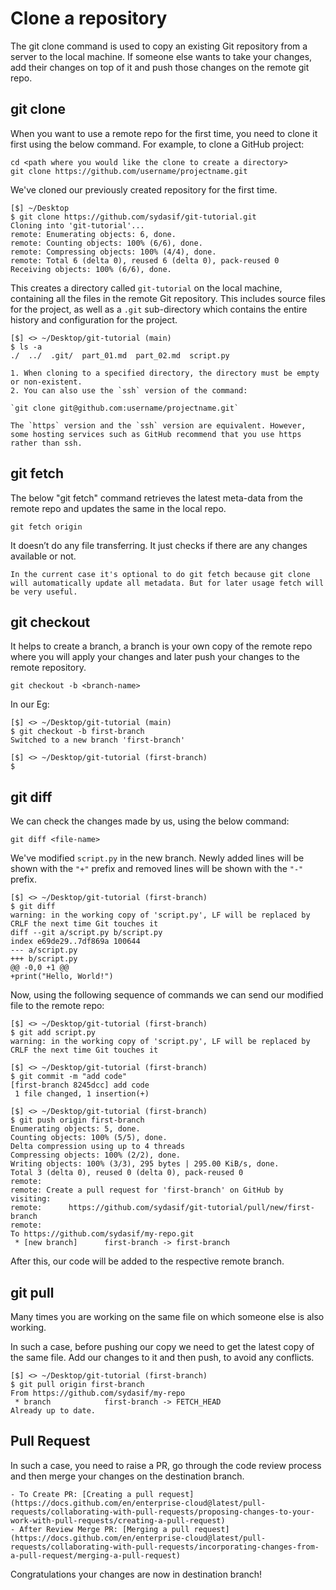 # Clone a repository

The git clone command is used to copy an existing Git repository from a server to the local machine. If someone else wants to take your changes, add their changes on top of it and push those changes on the remote git repo.

## git clone

When you want to use a remote repo for the first time, you need to clone it first using the below command. For example, to clone a GitHub project:

```console
cd <path where you would like the clone to create a directory>
git clone https://github.com/username/projectname.git
```

We've cloned our previously created repository for the first time.

```console
[$] ~/Desktop
$ git clone https://github.com/sydasif/git-tutorial.git
Cloning into 'git-tutorial'...
remote: Enumerating objects: 6, done.
remote: Counting objects: 100% (6/6), done.
remote: Compressing objects: 100% (4/4), done.
remote: Total 6 (delta 0), reused 6 (delta 0), pack-reused 0
Receiving objects: 100% (6/6), done.
```

This creates a directory called `git-tutorial` on the local machine, containing all the files in the remote Git repository. This includes source files for the project, as well as a `.git` sub-directory which contains the entire history and configuration for the project.

```console
[$] <> ~/Desktop/git-tutorial (main)
$ ls -a
./  ../  .git/  part_01.md  part_02.md  script.py
```

```{Note}
1. When cloning to a specified directory, the directory must be empty or non-existent.
2. You can also use the `ssh` version of the command:

`git clone git@github.com:username/projectname.git`

The `https` version and the `ssh` version are equivalent. However, some hosting services such as GitHub recommend that you use https rather than ssh.
```

## git fetch

The below "git fetch" command retrieves the latest meta-data from the remote repo and updates the same in the local repo.

`git fetch origin`

It doesn’t do any file transferring. It just checks if there are any changes available or not.

```[Note]
In the current case it's optional to do git fetch because git clone will automatically update all metadata. But for later usage fetch will be very useful.
```

## git checkout

It helps to create a branch, a branch is your own copy of the remote repo where you will apply your changes and later push your changes to the remote repository.

`git checkout -b <branch-name>`

In our Eg:

```console
[$] <> ~/Desktop/git-tutorial (main)
$ git checkout -b first-branch
Switched to a new branch 'first-branch'

[$] <> ~/Desktop/git-tutorial (first-branch)
$
```

## git diff

We can check the changes made by us, using the below command:

`git diff <file-name>`

We've modified `script.py` in the new branch. Newly added lines will be shown with the `"+"` prefix and removed lines will be shown with the `"-"` prefix.

```console
[$] <> ~/Desktop/git-tutorial (first-branch)
$ git diff
warning: in the working copy of 'script.py', LF will be replaced by CRLF the next time Git touches it
diff --git a/script.py b/script.py
index e69de29..7df869a 100644
--- a/script.py
+++ b/script.py
@@ -0,0 +1 @@
+print("Hello, World!")
```

Now, using the following sequence of commands we can send our modified file to the remote repo:

```console
[$] <> ~/Desktop/git-tutorial (first-branch)
$ git add script.py 
warning: in the working copy of 'script.py', LF will be replaced by CRLF the next time Git touches it
```

```console
[$] <> ~/Desktop/git-tutorial (first-branch)
$ git commit -m "add code"
[first-branch 8245dcc] add code
 1 file changed, 1 insertion(+)
```

```console
[$] <> ~/Desktop/git-tutorial (first-branch)
$ git push origin first-branch
Enumerating objects: 5, done.
Counting objects: 100% (5/5), done.
Delta compression using up to 4 threads
Compressing objects: 100% (2/2), done.
Writing objects: 100% (3/3), 295 bytes | 295.00 KiB/s, done.
Total 3 (delta 0), reused 0 (delta 0), pack-reused 0
remote: 
remote: Create a pull request for 'first-branch' on GitHub by visiting:
remote:      https://github.com/sydasif/git-tutorial/pull/new/first-branch
remote:
To https://github.com/sydasif/my-repo.git
 * [new branch]      first-branch -> first-branch
```

After this, our code will be added to the respective remote branch.

## git pull

Many times you are working on the same file on which someone else is also working. 

In such a case, before pushing our copy we need to get the latest copy of the same file. Add our changes to it and then push, to avoid any conflicts.

```console
[$] <> ~/Desktop/git-tutorial (first-branch)
$ git pull origin first-branch
From https://github.com/sydasif/my-repo
 * branch            first-branch -> FETCH_HEAD
Already up to date.
```

## Pull Request

In such a case, you need to raise a PR, go through the code review process and then merge your changes on the destination branch.

```{seealso}
- To Create PR: [Creating a pull request](https://docs.github.com/en/enterprise-cloud@latest/pull-requests/collaborating-with-pull-requests/proposing-changes-to-your-work-with-pull-requests/creating-a-pull-request)
- After Review Merge PR: [Merging a pull request](https://docs.github.com/en/enterprise-cloud@latest/pull-requests/collaborating-with-pull-requests/incorporating-changes-from-a-pull-request/merging-a-pull-request)
```

Congratulations your changes are now in destination branch!
